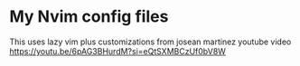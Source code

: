 # My Nvim config files

This uses lazy vim plus customizations from josean martinez youtube video https://youtu.be/6pAG3BHurdM?si=eQtSXMBCzUf0bV8W

